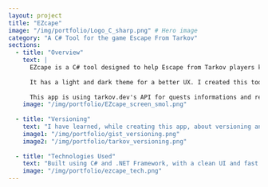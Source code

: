 ```yaml
---
layout: project
title: "EZcape"
image: "/img/portfolio/Logo_C_sharp.png" # Hero image
category: "A C# Tool for the game Escape From Tarkov"
sections:
  - title: "Overview"
    text: | 
      EZcape is a C# tool designed to help Escape from Tarkov players keep track of their ongoing tasks, and progress efficiently. 
      
      It has a light and dark theme for a better UX. I created this tool to learn about API's and how to use them. 
      
      This app is using tarkov.dev's API for quests informations and rewards.
    image: "/img/portfolio/EZcape_screen_smol.png"
    
  - title: "Versioning"
    text: "I have learned, while creating this app, about versioning and how to prompt the user to update his app to the newest realease version. To do this, I created a gist (a way to share code snippets, notes, and other small pieces of information). The app will read on launch the gist, that will give it the current version. "
    image1: "/img/portfolio/gist_versioning.png"
    image2: "/img/portfolio/tarkov_versioning.png"
    
  - title: "Technologies Used"
    text: "Built using C# and .NET Framework, with a clean UI and fast performance."
    image: "/img/portfolio/ezcape_tech.png"
---
```

